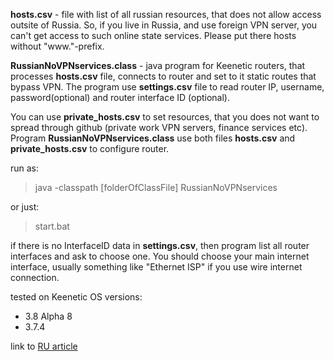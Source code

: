 **hosts.csv** - file with list of all russian resources, that does not allow access outsite of Russia.
So, if you live in Russia, and use foreign VPN server, you can't get access to such online state services.
Please put there hosts without "www."-prefix.

**RussianNoVPNservices.class** - java program for Keenetic routers, that processes **hosts.csv** file, connects to router and set to it static routes that bypass VPN.
The program use **settings.csv** file to read router IP, username, password(optional) and router interface ID (optional).

You can use **private_hosts.csv** to set resources, that you does not want to spread through github (private work VPN servers, finance services etc).
Program **RussianNoVPNservices.class** use both files **hosts.csv** and **private_hosts.csv** to configure router.

run as:
> java -classpath [folderOfClassFile] RussianNoVPNservices

or just:
> start.bat

if there is no InterfaceID data in **settings.csv**, then program list all router interfaces and ask to choose one. You should choose your main internet interface, usually something like "Ethernet ISP" if you use wire internet connection.

tested on Keenetic OS versions:
- 3.8 Alpha 8
- 3.7.4

link to [RU article](https://vc.ru/u/1190445-vcinder-vcowler/420962-rossiyskie-resursy-nedostupnye-izvne-avtomatizaciya-dostupa-k-nim-pri-rabote-cherez-vpn)
